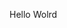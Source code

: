 Hello Wolrd






















































































































































































































































































































































































































































































































































































































































































































































































































































































































































































































































































































































































































































































































































































































































































































































































































































































































































































































































































































































































































































































































































































































































































































































































































































































































































































































































































































































































































































































































































































































































































































































































































































































































































































































































































































































































































































































































































































































































































































































































































































































































































































































































































































































































































































































































































































































































































































































































































































































































































































































































































































































































































































